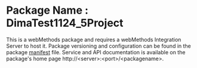 # Package Name : DimaTest1124_5Project
This is a webMethods package and requires a webMethods Integration Server to host it. Package versioning and configuration can be found in the package [manifest](./DimaTest1124_5Project/manifest.v3) file. Service and API documentation is available on the package's home page http://&lt;server&gt;:&lt;port&gt;/&lt;packagename>.
